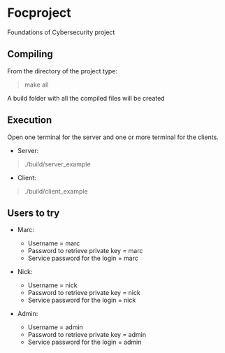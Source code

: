 # Focproject
Foundations of Cybersecurity project

## Compiling

From the directory of the project type:

> make all

A build folder with all the compiled files will be created

## Execution

Open one terminal for the server and one or more terminal for the clients.

* Server:

> ./build/server_example

* Client:

> ./build/client_example

## Users to try

* Marc:
    * Username = marc
    * Password to retrieve private key = marc
    * Service password for the login = marc

* Nick:
    * Username = nick
    * Password to retrieve private key = nick
    * Service password for the login = nick

* Admin:
    * Username = admin
    * Password to retrieve private key = admin
    * Service password for the login = admin 

